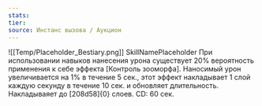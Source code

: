 ```yaml
---
stats: 
tier: 
source: Инстанс вызова / Аукцион
---
```

![[Temp/Placeholder_Bestiary.png]]
SkillNamePlaceholder
При использовании навыков нанесения урона существует 20% вероятность применения к себе эффекта [Контроль зооморфа]. Наносимый урон увеличивается на 1% в течение 5 сек., этот эффект накладывает 1 слой каждую секунду в течение 10 сек. и обновляет длительность. Накладываяет до [208d58]{0} слоев. CD: 60 сек.
